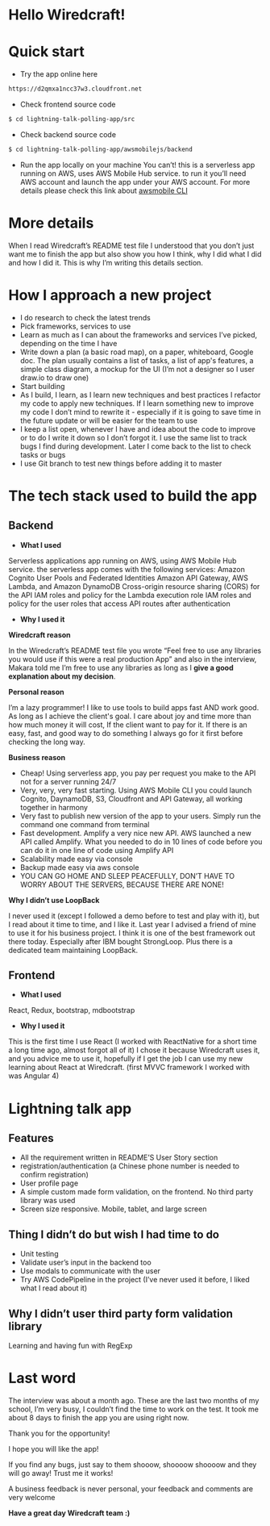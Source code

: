 # Hello Wiredcraft!

# Quick start
- Try the app online here
```sh
https://d2qmxa1ncc37w3.cloudfront.net
```
- Check frontend source code
```sh
$ cd lightning-talk-polling-app/src
```
- Check backend source code
```sh
$ cd lightning-talk-polling-app/awsmobilejs/backend
```
- Run the app locally on your machine
You can’t! this is a serverless app running on AWS, uses AWS Mobile Hub service. to run it you’ll need AWS account and launch the app under your AWS account. For more details please check this link about [awsmobile CLI](https://docs.aws.amazon.com/aws-mobile/latest/developerguide/aws-mobile-cli-reference.html)
# More details
When I read Wiredcraft’s README test file I understood that you don’t just want me to finish the app but also show you how I think, why I did what I did and how I did it. This is why I’m writing this details section.

# How I approach a new project
- I do research to check the latest trends
- Pick frameworks, services to use
- Learn as much as I can about the frameworks and services I’ve picked, depending on the time I have
- Write down a plan (a basic road map), on a paper, whiteboard, Google doc. The plan usually contains a list of tasks, a list of app's features, a simple class diagram, a mockup for the UI (I’m not a designer so I user draw.io to draw one)
- Start building
- As I build, I learn, as I learn new techniques and best practices I refactor my code to apply new techniques. If I learn something new to improve my code I don’t mind to rewrite it - especially if it is going to save time in the future update or will be easier for the team to use
- I keep a list open, whenever I have and idea about the code to improve or to do I write it down so I don’t forgot it. I use the same list to track bugs I find during development. Later I come back to the list to check tasks or bugs
- I use Git branch to test new things before adding it to master

# The tech stack used to build the app
## Backend
- **What I used**

Serverless applications app running on AWS, using AWS Mobile Hub service. the serverless app 
comes with the following services:
Amazon Cognito User Pools and Federated Identities
Amazon API Gateway, AWS Lambda, and Amazon DynamoDB
Cross-origin resource sharing (CORS) for the API
IAM roles and policy for the Lambda execution role
IAM roles and policy for the user roles that access API routes after authentication

- **Why I used it**

**Wiredcraft reason**

In the Wiredcraft’s README test file you wrote “Feel free to use any libraries you would use if this were a real production App” and also in the interview, Makara told me I’m free to use any libraries as long as I **give a good explanation about my decision**.

**Personal reason**

I’m a lazy programmer! I like to use tools to build apps fast AND work good. As long as I achieve the client's goal. I care about joy and time more than how much money it will cost, If the client want to pay for it. If there is an easy, fast, and good way to do something I always go for it first before checking the long way.

**Business reason**
- Cheap! Using serverless app, you pay per request you make to the API not for a server running 24/7
- Very, very, very fast starting. Using AWS Mobile CLI you could launch Cognito, DaynamoDB, S3, Cloudfront and API Gateway, all working together in harmony
- Very fast to publish new version of the app to your users. Simply run the command one command from terminal
- Fast development. Amplify a very nice new API. AWS launched a new API called Amplify. What you needed to do in 10 lines of code before you can do it in one line of code using Amplify API
- Scalability made easy via console
- Backup made easy via aws console
- YOU CAN GO HOME AND SLEEP PEACEFULLY, DON’T HAVE TO WORRY ABOUT THE SERVERS, BECAUSE THERE ARE NONE!

**Why I didn’t use LoopBack**

I never used it (except I followed a demo before to test and play with it), but I read about it time to time, and I like it. Last year I advised a friend of mine to use it for his business project. I think it is one of the best framework out there today. Especially after IBM bought StrongLoop. Plus there is a dedicated team maintaining LoopBack.

## Frontend
- **What I used**

React, Redux, bootstrap, mdbootstrap

- **Why I used it**

This is the first time I use React (I worked with ReactNative for a short time a long time ago, almost forgot all of it) I chose it because  Wiredcraft uses it, and you advice me to use it, hopefully if I get the job I can use my new learning about React at Wiredcraft. (first MVVC framework I worked with was Angular 4)

# Lightning talk app 
## Features

- All the requirement written in README’S User Story section
- registration/authentication (a Chinese phone number is needed to confirm registration)
- User profile page
- A simple custom made form validation, on the frontend. No third party library was used
- Screen size responsive. Mobile, tablet, and large screen

## Thing I didn’t do but wish I had time to do
- Unit testing
- Validate user’s input in the backend too
- Use modals to communicate with the user
- Try AWS CodePipeline in the project (I’ve never used it before, I liked what I read about it)

## Why I didn’t user third party form validation library
Learning and having fun with RegExp 

# Last word
The interview was about a month ago. These are the last two months of my school, I’m very busy, I couldn’t find the time to work on the test. It took me about 8 days to finish the app you are using right now.

Thank you for the opportunity!

I hope you will like the app!

If you find any bugs, just say to them shooow, shoooow shoooow and they will go away! Trust me it works!

A business feedback is never personal, your feedback and comments are very welcome


**Have a great day Wiredcraft team :)**